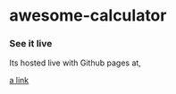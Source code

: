 # awesome-calculator

### See it live

Its hosted live with Github pages at, 

[a link](poornaka.github.io/awesome-calculator)
